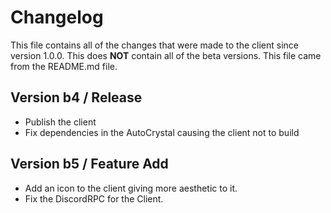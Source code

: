 # Changelog
This file contains all of the changes that were made to the client since version 1.0.0. This does **NOT** contain all of the beta versions. This file came from the README.md file.

## Version b4 / Release
- Publish the client
- Fix dependencies in the AutoCrystal causing the client not to build

## Version b5 / Feature Add
- Add an icon to the client giving more aesthetic to it.
- Fix the DiscordRPC for the Client.

